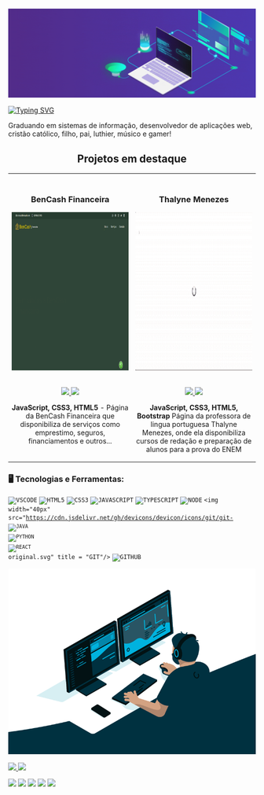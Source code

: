 <!--Primeira GIF -->
![alt text](https://github.com/TNthiagonet/TNthiagonet/blob/main/developer_rede.gif?raw=true)
<!--Texto de apresentação animado -->
<a href="https://git.io/typing-svg"><img src="https://readme-typing-svg.herokuapp.com?font=Fira+Code&size=18&duration=4000&pause=2000&multiline=true&width=435&lines=Ol%C3%A1!+eu+sou+o+Thiago+Menezes;muitos+me+conhecem+como+ThiagoNET;...;..." alt="Typing SVG" /></a>
<p>Graduando em sistemas de informação, desenvolvedor de aplicações web, cristão católico, filho, pai, luthier, músico e gamer!</p>
<!--Sesão de Projetos -->
<h2 align="center">Projetos em destaque </h2>
<div align="center">
<table>
<tr>
<td width="50%">
<h3 align="center" color="white">BenCash Financeira</h2>
<div align="center" >  
<a href='https://bencash.com.br/'>
<img src="https://github.com/TNthiagonet/TNthiagonet/blob/main/bencash.gif" alt="BenCash" height="322px" width="100%" />
</a>
<br>
<br>
<p>
<a href="https://github.com/euBenCash/bencash" target="_blank">
<img src="https://img.shields.io/badge/Code-lightgrey?style=for-the-badge&logo=github"/>
</a>  
<a href="https://bencash.com.br/" target="_blank">
<img src="https://img.shields.io/badge/-website-green?style=for-the-badge&color=1E90FF"/>
</a>
</p>
<p><strong>JavaScript, CSS3, HTML5</strong> - Página da BenCash Financeira que disponibiliza de serviços como emprestimo, seguros, financiamentos e outros...</p>
</div>
</td>
<td width="50%">
<br>
<h3 align="center" color="white">Thalyne Menezes</h2>
<div align="center" >  
<a href='#'>
<img src="https://github.com/TNthiagonet/TNthiagonet/blob/main/thalynemenezes.gif" alt="" height="322px" width="100%" />
</a>
<br>
<br>
<p>
<a href="https://github.com/eu7H14G0D/thalynemenezes" target="_blank">
<img src="https://img.shields.io/badge/Code-lightgrey?style=for-the-badge&logo=github"/>
</a>  
<a href="https://thalynemenezes.com.br/" target="_blank">
<img src="https://img.shields.io/badge/-website-green?style=for-the-badge&color=1E90FF"/>
</a>
</p>
<p><strong>JavaScript, CSS3, HTML5, Bootstrap</strong> Página da professora de lingua portuguesa Thalyne Menezes, onde ela disponibiliza cursos de redação e preparação de alunos para a prova do ENEM</p>
</div>
</table>

</div>

### 🖥️ Tecnologias e Ferramentas: 

<code><img width="40px" src="https://cdn.jsdelivr.net/gh/devicons/devicon/icons/vscode/vscode-original-wordmark.svg" title = "VSCODE"/></code>
<code><img width="40px" src="https://cdn.jsdelivr.net/gh/devicons/devicon/icons/html5/html5-original-wordmark.svg" title = "HTML5"/></code>
<code><img width="40px" src="https://cdn.jsdelivr.net/gh/devicons/devicon/icons/css3/css3-original-wordmark.svg" title = "CSS3"/></code>
<code><img width="40px" src="https://cdn.jsdelivr.net/gh/devicons/devicon/icons/javascript/javascript-original.svg" title = "JAVASCRIPT"/></code>
<code><img width="40px" src="https://cdn.jsdelivr.net/gh/devicons/devicon/icons/typescript/typescript-original.svg" title = "TYPESCRIPT"/></code>
<code><img width="40px" src="https://cdn.jsdelivr.net/gh/devicons/devicon/icons/nodejs/nodejs-original.svg" title = "NODE"/></code>
<code><img width="40px" src="https://cdn.jsdelivr.net/gh/devicons/devicon/icons/git/git-
<code><img width="40px" src="https://cdn.jsdelivr.net/gh/devicons/devicon/icons/java/java-original.svg" title = "JAVA"/></code>
<code><img width="40px" src="https://cdn.jsdelivr.net/gh/devicons/devicon/icons/python/python-original.svg" title = "PYTHON"/></code>
<code><img width="40px" src="https://cdn.jsdelivr.net/gh/devicons/devicon/icons/react/react-original.svg" title = "REACT"/></code>
original.svg" title = "GIT"/></code>
<code><img width="40px" src="https://cdn.jsdelivr.net/gh/devicons/devicon/icons/github/github-original.svg" title = "GITHUB"/></code>








<!--Segunda GIF -->
  
![alt text](https://github.com/TNthiagonet/TNthiagonet/blob/main/development.gif?raw=true)
   
<!--Status GitHub -->
<div align="left">
  <a href="https://github.com/TNthiagonet">
  <img height="160em" src="https://github-readme-stats.vercel.app/api?username=TNthiagonet&show_icons=true&theme=tokyonight&include_all_commits=true&count_private=true"/>
  <img height="160em" src="https://github-readme-stats.vercel.app/api/top-langs/?username=TNthiagonet&layout=compact&langs_count=7&theme=tokyonight"/>
</div>
<!--Redes -->
<p align="left">
<a href="https://twitter.com/thiagobrunomc"><img src="https://img.shields.io/badge/Twitter(X)-1E90FF?&style=for-the-badge&logo=twitter&logoColor=white" height=25></a>
<a href="https://www.instagram.com/thiagocavaco/"><img src="https://img.shields.io/badge/Instagram-FF7F50?style=for-the-badge&logo=instagram&logoColor=white" height=25></a>
<a href="https://www.linkedin.com/in/thiagonet/"><img src="https://img.shields.io/badge/Linkedin-4169E1?style=for-the-badge&logo=linkedin&logoColor=white" height=25></a>
<a href="https://www.youtube.com/channel/UCC-gXxeR4qdsmkwQDjxCmIg"><img src="https://img.shields.io/badge/YouTube-FF0000?style=for-the-badge&logo=youtube&logoColor=white" height=25></a>
<a href="https://zn11f-my.sharepoint.com/:b:/g/personal/thiago_zn11f_onmicrosoft_com/EUxP-fM3umlGuhSP2OkPcNAB27RbvarZ-OF5OT3RXHFIew?e=y3kCpn"><img src="https://img.shields.io/badge/Curriculo-8A2BE2?style=for-the-badge&logo=adobe&logoColor=white" height=25></a>
</p>
